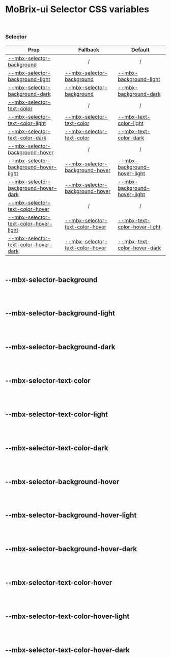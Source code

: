 # MoBrix-ui Selector CSS variables

<br>

### Selector

| Prop                                                                          | Fallback                                                          | Default                                                                       |
| ----------------------------------------------------------------------------- | ----------------------------------------------------------------- | ----------------------------------------------------------------------------- |
| [--mbx-selector-background](#mbx-selector-background)                         | <div style="text-align:center;width:100%;">/</div>                | <div style="text-align:center;width:100%;">/</div>                            |
| [--mbx-selector-background-light](#mbx-selector-background-light)             | [--mbx-selector-background](#mbx-selector-background)             | [--mbx-background-light](global-css-vars.md#mbx-background-light)             |
| [--mbx-selector-background-dark](#mbx-selector-background-dark)               | [--mbx-selector-background](#mbx-selector-background)             | [--mbx-background-dark](global-css-vars.md#mbx-background-dark)               |
| [--mbx-selector-text-color](#mbx-selector-text-color)                         | <div style="text-align:center;width:100%;">/</div>                | <div style="text-align:center;width:100%;">/</div>                            |
| [--mbx-selector-text-color-light](#mbx-selector-text-color-light)             | [--mbx-selector-text-color](#mbx-selector-text-color)             | [--mbx-text-color-light](global-css-vars.md#mbx-text-color-light)             |
| [--mbx-selector-text-color-dark](#mbx-selector-text-color-dark)               | [--mbx-selector-text-color](#mbx-selector-text-color)             | [--mbx-text-color-dark](global-css-vars.md#mbx-text-color-dark)               |
| [--mbx-selector-background-hover](#mbx-selector-background-hover)             | <div style="text-align:center;width:100%;">/</div>                | <div style="text-align:center;width:100%;">/</div>                            |
| [--mbx-selector-background-hover-light](#mbx-selector-background-hover-light) | [--mbx-selector-background-hover](#mbx-selector-background-hover) | [--mbx-background-hover-light](global-css-vars.md#mbx-background-hover-light) |
| [--mbx-selector-background-hover-dark](#mbx-selector-background-hover-dark)   | [--mbx-selector-background-hover](#mbx-selector-background-hover) | [--mbx-background-hover-light](global-css-vars.md#mbx-background-hover-light) |
| [--mbx-selector-text-color-hover](#mbx-selector-text-color-hover)             | <div style="text-align:center;width:100%;">/</div>                | <div style="text-align:center;width:100%;">/</div>                            |
| [--mbx-selector-text-color-hover-light](#mbx-selector-text-color-hover-light) | [--mbx-selector-text-color-hover](#mbx-selector-text-color-hover) | [--mbx-text-color-hover-light](global-css-vars.md#mbx-text-color-hover-light) |
| [--mbx-selector-text-color-hover-dark](#mbx-selector-text-color-hover-dark)   | [--mbx-selector-text-color-hover](#mbx-selector-text-color-hover) | [--mbx-text-color-hover-dark](global-css-vars.md#mbx-text-color-hover-dark)   |

<br>

## --mbx-selector-background

<br>

<br>

## --mbx-selector-background-light

<br>

<br>

## --mbx-selector-background-dark

<br>

<br>

## --mbx-selector-text-color

<br>

<br>

## --mbx-selector-text-color-light

<br>

<br>

## --mbx-selector-text-color-dark

<br>

<br>

## --mbx-selector-background-hover

<br>

<br>

## --mbx-selector-background-hover-light

<br>

<br>

## --mbx-selector-background-hover-dark

<br>

<br>

## --mbx-selector-text-color-hover

<br>

<br>

## --mbx-selector-text-color-hover-light

<br>

<br>

## --mbx-selector-text-color-hover-dark

<br>

